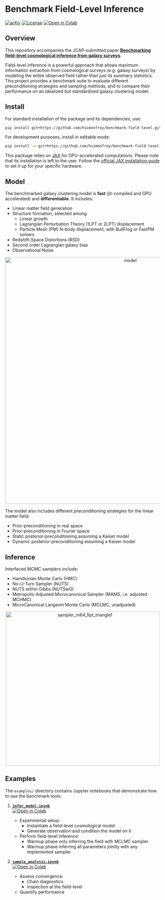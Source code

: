 # Benchmark Field-Level Inference

[![arXiv](https://img.shields.io/badge/astro--ph.CO-arXiv:2504.20130-b31b1b.svg)](https://arxiv.org/abs/2504.20130)
[![License](https://img.shields.io/badge/license-MIT-blue.svg)](LICENSE)
[![Open in Colab](https://colab.research.google.com/assets/colab-badge.svg)](https://colab.research.google.com/github/hsimonfroy/benchmark-field-level/blob/main/examples/infer_model.ipynb) 


## Overview
This repository accompanies the JCAP-submitted paper [**Benchmarking field-level cosmological inference from galaxy surveys**](https://arxiv.org/abs/2504.20130).

Field-level inference is a powerful approach that allows maximum information extraction from cosmological surveys (e.g. galaxy surveys) by modeling the entire observed field rather than just its summary statistics. This project provides a benchmark suite to evaluate different preconditioning strategies and sampling methods, and to compare their performance on an idealized but standardized galaxy clustering model.


## Install
For standard installation of the package and its dependencies, use:

```bash
pip install git+https://github.com/hsimonfroy/benchmark-field-level.git
```

For development purposes, install in editable mode:

```bash
pip install -e git+https://github.com/hsimonfroy/benchmark-field-level.git#egg=flbench
```

This package relies on [JAX](https://github.com/google/jax) for GPU-accelerated computations. Please note that its installation is left to the user. Follow the [official JAX installation guide](https://github.com/google/jax#installation) to set it up for your specific hardware.

## Model

The benchmarked galaxy clustering model is **fast** (jit-compiled and GPU accelerated) and **differentiable**. It includes:
 * Linear matter field generation
 * Structure formation, selected among
    * Linear growth
    * Lagrangian Perturbation Theory (1LPT or 2LPT) displacement
    * Particle Mesh (PM) N-body displacement, with BullFrog or FastPM solvers
 * Redshift-Space Distortions (RSD)
 * Second order Lagrangian galaxy bias
 * Observational Noise

<div align="center">
   <img src=https://github.com/user-attachments/assets/13f56149-8678-422f-8b23-cf110f7a28ee alt=model width="800">   
</div>

The model also includes different preconditioning strategies for the linear matter field:
* Prior-preconditioning in real space
* Prior-preconditioning in Fourier space
* Static posterior-preconditioning assuming a Kaiser model 
* Dynamic posterior-preconditioning assuming a Kaiser model

## Inference
Interfaced MCMC samplers include:
* Hamiltonian Monte Carlo (HMC)
* No-U-Turn Sampler (NUTS)
* NUTS within Gibbs (NUTSwG)
* Metropolis-Adjusted Microcanonical Sampler (MAMS, i.e. adjusted MCHMC)
* MicroCanonical Langevin Monte Carlo (MCLMC, unadjusted)

<div align="center">
   <img src=https://github.com/user-attachments/assets/d20f77ca-580e-4747-9d67-8b7511de4b2f alt=sampler_m64_1lpt_triangle1 width="500">   
</div>

## Examples
The `examples/` directory contains Jupyter notebooks that demonstrate how to use the benchmark tools:

1. [**`infer_model.ipynb`**](https://github.com/hsimonfroy/benchmark-field-level/blob/main/examples/infer_model.ipynb)  
    [![Open in Colab](https://colab.research.google.com/assets/colab-badge.svg)](https://colab.research.google.com/github/hsimonfroy/benchmark-field-level/blob/main/examples/infer_model.ipynb)  
    * Experimental setup:
      * Instantiate a field-level cosmological model
      * Generate observation and condition the model on it
    * Perform field-level inference:
      * Warmup phase only inferring the field with MCLMC sampler
      * Warmup phase inferring all parameters jointly with any implemented sampler

2. [**`sample_analysis.ipynb`**](https://github.com/hsimonfroy/benchmark-field-level/blob/main/examples/sample_analysis.ipynb)  
    [![Open in Colab](https://colab.research.google.com/assets/colab-badge.svg)](https://colab.research.google.com/github/hsimonfroy/benchmark-field-level/blob/main/examples/sample_analysis.ipynb)  
    * Assess convergence:
      * Chain diagnostics
      * Inspection at the field-level
    * Quantify performance
